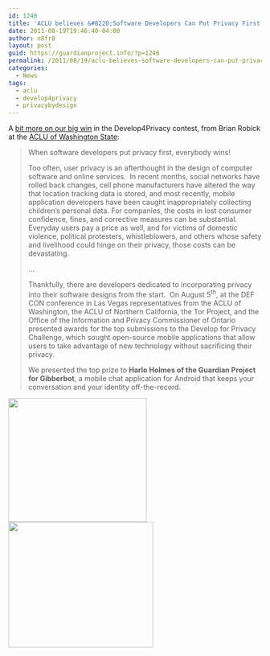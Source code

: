 ```yaml
---
id: 1246
title: 'ACLU believes &#8220;Software Developers Can Put Privacy First!&#8221; (and so do we!)'
date: 2011-08-19T19:46:40-04:00
author: n8fr8
layout: post
guid: https://guardianproject.info/?p=1246
permalink: /2011/08/19/aclu-believes-software-developers-can-put-privacy-first-and-so-do-we/
categories:
  - News
tags:
  - aclu
  - develop4privacy
  - privacybydesign
---
```

A [bit more on our big win](http://www.aclu-wa.org/blog/software-developers-can-put-privacy-first) in the Develop4Privacy contest, from Brian Robick at the [ACLU of Washington State](http://www.aclu-wa.org/):

> When software developers put privacy first, everybody wins!
> 
> Too often, user privacy is an afterthought in the design of computer software and online services.  In recent months, social networks have rolled back changes, cell phone manufacturers have altered the way that location tracking data is stored, and most recently, mobile application developers have been caught inappropriately collecting children’s personal data. For companies, the costs in lost consumer confidence, fines, and corrective measures can be substantial. Everyday users pay a price as well, and for victims of domestic violence, political protesters, whistleblowers, and others whose safety and livelihood could hinge on their privacy, those costs can be devastating.
> 
> &#8230;
> 
> Thankfully, there are developers dedicated to incorporating privacy into their software designs from the start.  On August 5<sup>th</sup>, at the DEF CON conference in Las Vegas representatives from the ACLU of Washington, the ACLU of Northern California, the Tor Project, and the Office of the Information and Privacy Commissioner of Ontario presented awards for the top submissions to the Develop for Privacy Challenge, which sought open-source mobile applications that allow users to take advantage of new technology without sacrificing their privacy.
> 
> We presented the top prize to **Harlo Holmes of the Guardian Project for Gibberbot**, a mobile chat application for Android that keeps your conversation and your identity off-the-record.

<img class="alignnone" src="http://www.aclu-wa.org/sites/default/files/imagecache/main-image-275/images/d4plogo.JPG" alt="" width="275" height="246" /><img class="alignnone" src="http://www.aclu-wa.org/sites/default/files/u7/Harlo-Roland_0.jpg" alt="" width="288" height="250" />